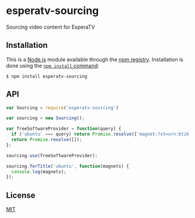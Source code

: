 # esperatv-sourcing

Sourcing video content for EsperaTV

## Installation

This is a [Node.js](https://nodejs.org/en/) module available through the
[npm registry](https://www.npmjs.com/). Installation is done using the
[`npm install` command](https://docs.npmjs.com/getting-started/installing-npm-packages-locally):

```
$ npm install esperatv-sourcing 
```

## API

<!-- eslint-disable no-unused-vars -->

```js
var Sourcing = require('esperatv-sourcing')

var sourcing = new Sourcing();

var freeSoftwareProvider = function(query) {
  if ('ubuntu' === query) return Promise.resolve(['magnet:?xt=urn:btih:5a8ce26e8a19a877d8ccc927fcc18e34e1f5ff67']);
  return Promise.resolve([]);
};

sourcing.use(freeSoftwareProvider);

sourcing.forTitle('ubuntu', function(magnets) {
  console.log(magnets);
});

```

## License

[MIT](LICENSE)


